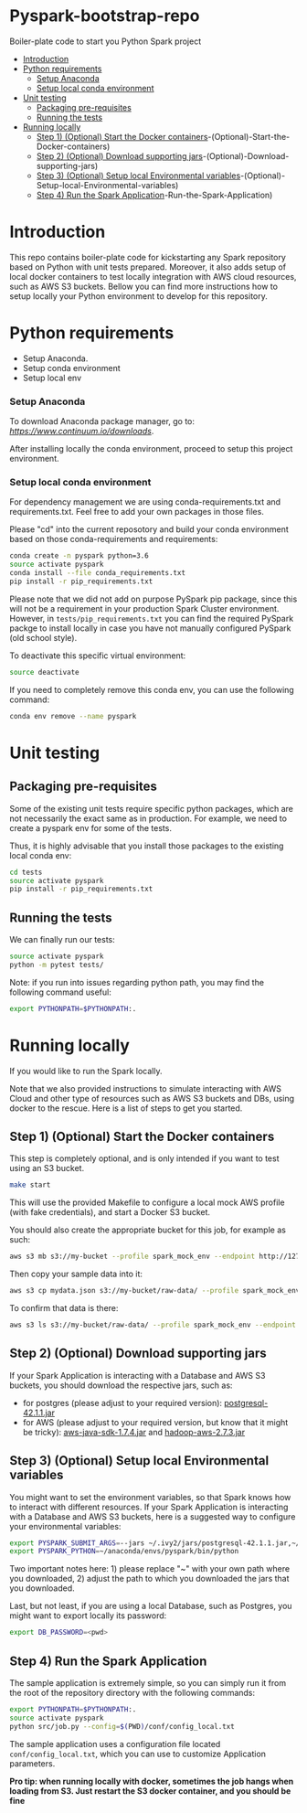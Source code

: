 # Pyspark-bootstrap-repo

Boiler-plate code to start you Python Spark project

- [Introduction](#introduction)
- [Python requirements](#Python-requirements)
    - [Setup Anaconda](#Setup-Anaconda)
    - [Setup local conda environment](#Setup-local-conda-environment)
- [Unit testing](#Unit-testing)
    - [Packaging pre-requisites](#Packaging-pre-requisites)
    - [Running the tests](#Running-the-tests)
- [Running locally](#Running-locally)
    - [Step 1) (Optional) Start the Docker containers](#Step-1)-(Optional)-Start-the-Docker-containers)
    - [Step 2) (Optional) Download supporting jars](#Step-2)-(Optional)-Download-supporting-jars)
    - [Step 3) (Optional) Setup local Environmental variables](#Step-3)-(Optional)-Setup-local-Environmental-variables)
    - [Step 4) Run the Spark Application](#Step-4)-Run-the-Spark-Application)

# Introduction

This repo contains boiler-plate code for kickstarting any Spark repository based on Python with unit tests prepared. Moreover, it also adds setup of local docker containers to test locally integration with AWS cloud resources, such as AWS S3 buckets.
Bellow you can find more instructions how to setup locally your Python environment to develop for this repository.

# Python requirements

- Setup Anaconda. 
- Setup conda environment
- Setup local env

### Setup Anaconda
To download Anaconda package manager, go to: <i>https://www.continuum.io/downloads</i>.

After installing locally the conda environment, proceed to setup this project environment.


### Setup local conda environment

For dependency management we are using conda-requirements.txt and requirements.txt. Feel free to add your own packages in those files.
 
Please "cd" into the current reposotory and build your conda environment based on those conda-requirements and requirements:
 
```bash
conda create -n pyspark python=3.6
source activate pyspark
conda install --file conda_requirements.txt
pip install -r pip_requirements.txt
```
Please note that we did not add on purpose PySpark pip package, since this will not be a requirement in your production Spark Cluster environment.
However, in `tests/pip_requirements.txt` you can find the required PySpark packge to install locally in case you have not manually configured PySpark (old school style).

To deactivate this specific virtual environment:
```bash
source deactivate
```

If you need to completely remove this conda env, you can use the following command:

```bash
conda env remove --name pyspark
```

# Unit testing

## Packaging pre-requisites
Some of the existing unit tests require specific python packages, which are not necessarily the exact same as in production. 
For example, we need to create a pyspark env for some of the tests. 

Thus, it is highly advisable that you install those packages to the existing local conda env:

```bash
cd tests
source activate pyspark
pip install -r pip_requirements.txt
```

## Running the tests
We can finally run our tests:
```bash
source activate pyspark
python -m pytest tests/
```

Note: if you run into issues regarding python path, you may find the following command useful:
```bash
export PYTHONPATH=$PYTHONPATH:.
```


# Running locally

If you would like to run the Spark locally. 

Note that we also provided instructions to simulate interacting with AWS Cloud and other type of resources such as AWS S3 buckets and DBs, using docker to the rescue.
Here is a list of steps to get you started.

## Step 1) (Optional) Start the Docker containers

This step is completely optional, and is only intended if you want to test using an S3 bucket.

```bash
make start
```
This will use the provided Makefile to configure a local mock AWS profile (with fake credentials), and start a Docker S3 bucket.

You should also create the appropriate bucket for this job, for example as such:
```bash
aws s3 mb s3://my-bucket --profile spark_mock_env --endpoint http://127.0.0.1:8000
```
Then copy your sample data into it:
```bash
aws s3 cp mydata.json s3://my-bucket/raw-data/ --profile spark_mock_env --endpoint http://127.0.0.1:8000
```
To confirm that data is there:

```bash
aws s3 ls s3://my-bucket/raw-data/ --profile spark_mock_env --endpoint http://127.0.0.1:8000
```

## Step 2) (Optional) Download supporting jars

If your Spark Application is interacting with a Database and AWS S3 buckets, you should download the respective jars, such as:
- for postgres (please adjust to your required version): [postgresql-42.1.1.jar](https://mvnrepository.com/artifact/org.postgresql/postgresql/42.1.1)
- for AWS (please adjust to your required version, but know that it might be tricky): [aws-java-sdk-1.7.4.jar](https://mvnrepository.com/artifact/com.amazonaws/aws-java-sdk/1.7.4) and [hadoop-aws-2.7.3.jar](https://mvnrepository.com/artifact/org.apache.hadoop/hadoop-aws/2.7.3)

## Step 3) (Optional) Setup local Environmental variables

You might want to set the environment variables, so that Spark knows how to interact with different resources. If your Spark Application is interacting with a Database and AWS S3 buckets, here is a suggested way to configure your environmental variables:

```bash
export PYSPARK_SUBMIT_ARGS=--jars ~/.ivy2/jars/postgresql-42.1.1.jar,~/.ivy2/jars/aws-java-sdk-1.7.4.jar,~/.ivy2/jars/hadoop-aws-2.7.3.jar pyspark-shell
export PYSPARK_PYTHON=~/anaconda/envs/pyspark/bin/python
```
Two important notes here: 1) please replace "~" with your own path where you downloaded, 2) adjust the path to which you downloaded the jars that you downloaded.


Last, but not least, if you are using a local Database, such as Postgres, you might want to export locally its password:
```bash
export DB_PASSWORD=<pwd>
```


## Step 4) Run the Spark Application
The sample application is extremely simple, so you can simply run it from the root of the repository directory with the following commands: 
```bash
export PYTHONPATH=$PYTHONPATH:.
source activate pyspark
python src/job.py --config=$(PWD)/conf/config_local.txt
```
The sample application uses a configuration file located `conf/config_local.txt`, which you can use to customize Application parameters.


**Pro tip: when running locally with docker, sometimes the job hangs when loading from S3. Just restart the S3 docker container, and you should be fine**

